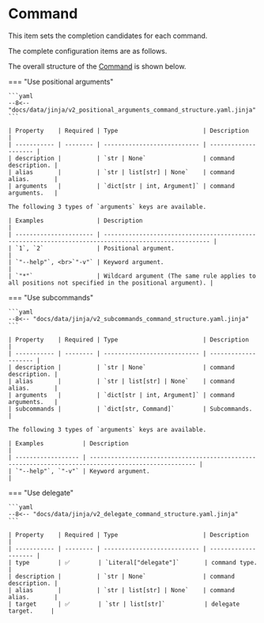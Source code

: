 # Command

This item sets the completion candidates for each command.

The complete configuration items are as follows.

The overall structure of the [Command](#command) is shown below.

=== "Use positional arguments"

    ```yaml
    --8<-- "docs/data/jinja/v2_positional_arguments_command_structure.yaml.jinja"
    ```

    | Property    | Required | Type                        | Description          |
    | ----------- | -------- | --------------------------- | -------------------- |
    | description |          | `str | None`                | command description. |
    | alias       |          | `str | list[str] | None`    | command alias.       |
    | arguments   |          | `dict[str | int, Argument]` | command arguments.   |

    The following 3 types of `arguments` keys are available.

    | Examples               | Description                                                                                          |
    | ---------------------- | ---------------------------------------------------------------------------------------------------- |
    | `1`, `2`               | Positional argument.                                                                                 |
    | `"--help"`, <br>`"-v"` | Keyword argument.                                                                                    |
    | `"*"`                  | Wildcard argument (The same rule applies to all positions not specified in the positional argument). |

=== "Use subcommands"

    ```yaml
    --8<-- "docs/data/jinja/v2_subcommands_command_structure.yaml.jinja"
    ```

    | Property    | Required | Type                        | Description          |
    | ----------- | -------- | --------------------------- | -------------------- |
    | description |          | `str | None`                | command description. |
    | alias       |          | `str | list[str] | None`    | command alias.       |
    | arguments   |          | `dict[str | int, Argument]` | command arguments.   |
    | subcommands |          | `dict[str, Command]`        | Subcommands.         |

    The following 3 types of `arguments` keys are available.

    | Examples           | Description                                                                                          |
    | ------------------ | ---------------------------------------------------------------------------------------------------- |
    | `"--help"`, `"-v"` | Keyword argument.                                                                                    |

=== "Use delegate"

    ```yaml
    --8<-- "docs/data/jinja/v2_delegate_command_structure.yaml.jinja"
    ```

    | Property    | Required | Type                        | Description          |
    | ----------- | -------- | --------------------------- | -------------------- |
    | type        | ✅        | `Literal["delegate"]`       | command type.        |
    | description |          | `str | None`                | command description. |
    | alias       |          | `str | list[str] | None`    | command alias.       |
    | target      | ✅        | `str | list[str]`           | delegate target.     |
